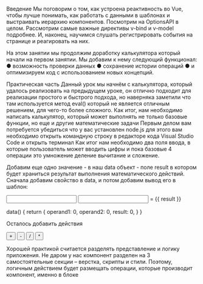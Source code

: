 Введение
Мы поговорим о том, как устроена реактивность во Vue, чтобы лучше понимать, как
работать с данными в шаблонах и выстраивать иерархию компонентов.
Посмотрим на OptionsAPI в целом.
Рассмотрим самые важные директивы v-bind и v-model подробнее. И, наконец,
научимся слушать регистрировать события на странице и реагировать на них.

На этом занятии мы продолжим доработку калькулятора который начали на первом
занятии. Мы добавим к нему следующий функционал:
● возможность проверки данных
● сохранение истории операций
● и оптимизируем код с использованием новых концепций.

Практическая часть
Данный урок мы начнём с калькулятора, который удалось реализовать на
предыдущем уроке, он отлично подходит для реализации простого и быстрого
подхода, но наверняка заметили что там используется метод eval() который не
является отличным решением, для чего-то более сложного. Как итог, нам
необходимо написать калькулятор, который может выполнять не только базовые
функции, но еще и другие математические задачи
Первым делом вам потребуется убедиться что у вас установлен node.js для этого
вам необходимо открыть командную строку в редакторе кода Visual Studio Code и
открыть терминал Как итог нам необходимо два поля ввода, в которые
пользователь может вводить цифры и пока базовые 4 операции это умножение
деление вычитание и сложение.

<template>
    <div>
        <div class="display">
            <input v-model="operand1" />
            <input v-model="operand2" />
        </div>
        <div class="keyboard">
            <button>+</button>
            <button>-</button>
            <button>/</button>
            <button>*</button>
        </div>
    </div>
</template>

<script>
export default {
    name: 'CalcTemp',
    data() {
        return {
            operand1: 0,
            operand2: 0,
        }
    }
}
</script>

Добавим еще одно значение - в наш data объект - поле result в котором будет
храниться результат выполнения математического действий. Сначала добавим
свойство в data, и потом добавим вывод его в шаблон:

<div class="display">
    <input v-model.number="operand1" />
    <input v-model.number="operand2" />
    = {{ result }}
</div>

data() {
    return {
        operand1: 0,
        operand2: 0,
        result: 0,
    }
}

Осталось добавить действия

<div class="keyboard">
    <button @click="result = operand1 + operand2">+</button>
    <button @click="result = operand1 - operand2">-</button>
    <button @click="result = operand1 / operand2">/</button>
    <button @click="result = operand1 * operand2">*</button>
</div>

Хорошей практикой считается разделять представление и логику приложения. Не
даром у нас компонент разделен на 3 самостоятельные секции – верстка, скрипты и
стили. Поэтому, логичным действием будет размещать операции, которые
производит компонент, именно в блоке <script>, а не в шаблоне. Во Vue для этих
нужд есть специальная секция – блок methods. В этом блоке можно описывать
любые функции, которые выполняют бизнес-логику компонента, и которые будут
доступны для вызова внутри нашего шаблона.

<template>
…
    <button @click="add">+</button>
    <button @click="substract">-</button>
    <button @click="divide">/</button>
    <button @click="multiply">*</button>
…
</template>

В скрипте добавляем нужные методы

methods: {
    add() {
        this.result = this.operand1 + this.operand2
    },
    substract() {
        this.result = this.operand1 - this.operand2
    },
    divide() {
        this.result = this.operand1 / this.operand2
    },
    multiply() {
        this.result = this.operand1 * this.operand2
    },
},

Обратите внимание, что мы не ставим круглые скобочки у методов, которые хотим
вызвать при возникновении события. Однако, может возникнуть ситуация, когда
при вызове функции нам необходимо передать в нее какой-нибудь параметр.
Например: в нашем распоряжении находятся не 4 отдельные функции, каждая из
которых представляет свою арифметическую операцию, а лишь одна
функция-агрегатор. Такая функция может принимать в себя только знак
арифметической операции, и на основании этого знака высчитывать результат.
Давайте напишем эту функцию и назовем ее calculate.

calculate(operation = '+') {
    switch (operation) {
        case '+':
            this.add()
            break;
        case '-':
            this.substract()
            break;
        case '*':
            this.multiply()
            break;
        case '/':
            this.divide()
            break;
    }
},

Теперь в нашем шаблоне мы можем использовать лишь одну функцию calculate.
Знак операции мы можем передать совершенно обычным способом. В отличие от
других фреймворков (например, в отличие от React), шаблон во Vue не будет
запускать функцию, в которую передается параметр, до наступления
соответствующего события:

<div class="keyboard">
    <button @click="calculate('+')">+</button>
    <button @click="calculate('-')">-</button>
    <button @click="calculate('/')">/</button>
    <button @click="calculate('*')">*</button>
</div>

Директивы

Как мы уже ранее говорили, при разработке приложения следует разделять логику
и отображение. Именно поэтому мы перенесли работу с высчитыванием результата
из шаблона в отдельные методы. Однако, в то же время, Vue нам предоставляет
специальный расширенный функционал в шаблонах, с помощью которого мы
можем управлять нашей версткой “прямо на месте”. Делается это с помощью так
называемых директив.
Директивы - это специальные атрибуты у элементов в шаблоне, которые управляют
отображением этих самых элементов, или наделяют их какой-то логикой. Мы уже
встречались с некоторыми директивами, например v-model. Все директивы
начинаются с префикса ‘v-’, благодаря которыми их нельзя спутать с обычными
атрибутами.
Директивы работают на основании данных компонента. То есть, они принимают в
себя какое-то JavaScript выражение (например данные из блока data) и на
основании этих данных выполняют какую-то работу с элементами шаблона.
Главным удобством при работе с директивами является их реактивность: если
данные, которые передаются в директиву обновятся, то и шаблон обновит свое
отображение.
Есть целый набор директив, работающих “из коробки” и являющихся частью API
Vue, давайте рассмотрим некоторые, самые часто используемые из них.

Директивы условного рендеринга.

Наиболее частой проблемой при создании шаблона является условный рендеринг
элементов. В зависимости от значения тех или иных данных мы хотим либо
отобразить какой-то элемент, либо скрыть его.
Например, вернемся к нашему калькулятору. Мы знаем, что в JavaScript - язык
особенный, он позволяет пользователю без проблем делить на 0. Результатом такой
операции будет специальное числовое значение - Infinity. Однако, обычно
калькуляторы показывают в таком случае ошибку. Мы тоже хотим себе такой
функционал - если произошло какое-то нехорошие действие, то показать
пользователю соответствующее сообщение. Но, если ошибки нет, то и сообщение не
стоит показывать. Как это можно сделать?
Для начала, давайте заведем себе в блоке data новое свойство - error. Именно в нем
мы будем хранить текст ошибки, и именно на основании этого свойства мы будем
принимать решение - показывать пользователю сообщение с ошибкой или нет.

data() {
    return {
        operand1: 0,
        operand2: 0,
        result: 0,
        error: '',
    }
},

Теперь, в методе деления, при делении на 0, давайте будем заполнять это свойство
соответствующим сообщением:

divide() {
    const { operand1, operand2 } = this
    if (operand2 === 0) {
        this.error = 'Делить на 0 нельзя!'
    } else {
        this.result = operand1 / operand2
    }
},

Также не стоит забывать об обнулении ошибки. Лучше всего это сделать перед
началом операции. Сделаем это перед блоком switch в методе calculate:

calculate(operation = '+') {
    this.error = ''
    switch (operation) {
        . . .

Теперь осталось лишь показывать ошибку в шаблоне, лишь в том случае, если она
не пустая. На помощь нам придут директивы условного рендеринга - v-if и v-show.

<div v-show="error">Ошибка! {{ error }}</div>

Директива v-if очень похожа на одноименный операнд в JavaScript (да и в любом
другом языке программирования). Если условие выполнено, то выполняем
(рендерим) блок, который идет следом за условием. Также, как и в языках
программирования, логику условия можно расширить, с помощью директив v-else,
а также v-else-if.
Давайте представим такую ситуацию. Продакт менеджер нашего калькулятора
провел исследование и выяснил, что в зависимости от результата выражения, нам
просто необходимо показать пользователю определенные сообщения, а именно:
● Если результат выражения менее 0, сообщение “Получилось отрицательное
число”
● Если результат выражения лежит в пределах от 0 до 100, сообщение
“Результат в первой сотне”
● Если результат больше 100, вывести “Получилось слишком большое число”
Как с помощью изученных директив v-if/v-else-if/v-else можно удовлетворить
требованию продукта и вывести эти сообщения? Очень просто:

<div class="strange-message">
    <template v-if="result < 0">Получилось отрицательное число</template>
    <template v-else-if="result < 100">Результат в первой сотне</template>
    <template v-else>Получилось слишком большое число</template>
</div>

Здесь важно отметить, что если мы используем эти дополнительные директивы, то
обязаны использовать их строго в представленном выше порядке. Директива v-if
должна быть первой в списке (мы же не можем поставить “иначе” не задав
начальное условие, верно?), а директива v-else должна заканчивать перечисление
условий. Между v-if и v-else могут располагаться только v-else-if директории.

Отрисовка списков

С этой частью мы уже знакомы, так что тут можно смело переводить код с
использованием v-for

<div class="keyboard">
    <button v-for="operand in operands" v-bind:key="operand" @click="calculate(operand)">
    {{ operand }}
    </button>
</div>

return {
    operand1: 0,
    operand2: 0,
    result: 0,
    error: '',
    operands: ['+', '-', '/', '*'],
}

Привязка значений атрибутов

Ранее мы уже встретились с директивой v-bind, то давайте рассмотрим различные
вариации ее применения.

<button v-for="operand in operands"
    v-bind:key="operand"
    v-bind:title="operand"
    @click="calculate(operand)">
    {{ operand }}
</button>

Теперь, если мы откроем инспектор элементов и найдем в нем наши кнопки, то
увидим у них атрибут title со своими операндами:

Теперь, если навести курсором мышки на кнопку, у нее появится тултип с оператор.
Как и со всеми остальными директивами, привязка обладает свойствами
реактивности, то есть, при изменении данных, передаваемых в директиву v-bind,
шаблон будет перерендерен. Давайте продемонстрируем эту особенность: на
основании наличия данных в полях для ввода мы будем делать кнопки активными
или задизейбленными. Если хотя бы одно из полей для ввода будет пустым,
пользователь не сможет нажать кнопку для выполнения арифметической операции.

<button v-for="operand in operands"
    v-bind:key="operand"
    v-bind:title="operand"
    v-bind:disabled="!operand1 || !operand2"
    @click="calculate(operand)">
    {{ operand }}
</button>

Теперь, если нам не хватает данных для выполнения операции, кнопка будет
становиться задизейбленной.
Мы уже с вами не раз упоминали такой термин, как реактивность. Давайте
попробуем разобраться разобраться, что же это такое?

Реактивность во Vue

Если не вдаваться в техническое определение, то понятие реактивности
объединяет в себя процесс изменения состояние объекта, с последующим
изменением состояний всех зависимых от него сущностей. Среди зависимых
сущностей могут быть как объекты, которые используются в качестве параметров
другими компонентами, директивами (наподобие директив v-if/v-show/v-bind и
прочих), так и целые блоки шаблона, которые рендерятся на основании значения
исходного объекта.
Понятная сходу реализация реактивности во фреймворке - одна из его важных
особенностей которая позволяет быстро начать его использовать.
Мы говорим о реактивности как о двусторонней связи того, что отображается на
странице, и данных, которые описываются в JS коде - эту часть часто называют
моделью данных.
Модели представляют собой простые JavaScript-объекты. По мере их изменения,
обновляется и представление данных, благодаря чему управление состоянием
приложения становится простым и очевидным. Верно и обратное - изменение
значений в полях ввода, клики по кнопкам и прочие события вызывают методы из
компонента, которые в свою очередь изменяют значение модели, то есть самих
данных.

Однако, при работе с реактивностью, стоит внимательно следить за обновлением
данных в модели данных. Когда мы работаем с примитивными типами данных,
такими как строка, число или логическое значение - проблем никаких нет. Однако,
когда мы начинаем работать с объектами, необходимо помнить, что Vue
отслеживает лишь изменения тех свойств, которые были в объекте изначально.
Если в процессе жизни приложения в объект с данными добавляются новые
свойства, реактивность не сработает.
Рассмотрим данную особенность на примере. Предположим, что продукт менеджер
нашего калькулятора придумал функционал, который необходимо реализовать, а
именно - сохранение ранее проведенных операций. Давайте сделаем это.
Первым делом необходимо завести место, где мы будем хранить логи:

data() {
    return {
        operand1: 0,
        operand2: 0,
        result: 0,
        error: '',
        operands: ['+', '-', '/', '*'],
        logs: {}, // здесь будем хранить наши логи
    }
},

В качестве ключа объекта logs будет выступать время, в которое была сделана
операция, в качестве значения - выражение и результат. Заполним этот объект в
методе calculate:

calculate(operation = '+') {
    this.error = ''
    switch (operation) {
        . . .
    }
    this.logs[Date.now()] = `${this.operand1}${operation}${this.operand2}=${this.result}`

Осталось только вывести наши логи. Сделаем это с помощью уже знакомой нам
директивы v-for, которая отлично умеет работать с объектами:

<div class="logs">
    <div v-for="(log, id) in logs" v-bind:key="id">{{ log }}</div>
</div>

В id будет храниться ключ объекта, то есть время, в которое была сделана
операция. Время хранится в миллисекундах, поэтому можно принять за истину, что
ключи у нас будут уникальными. Раз ключи уникальные, то воспользуемся ими,
чтобы заполнить атрибут key.
Если мы сейчас запустим наше приложение и начнем нажимать на кнопки
операций, то мы увидим, что никакие логи у нас не показываются. И не будут
показываться до тех пор, пока у нас не изменится результат нашего выражения (то
есть не будет перерендерен шаблон). Это как раз и происходит вследствие того, что
мы добавляем свойства, которых ранее не было в объекте logs. Добавление новых
свойств Vue не видит, и не пытается перерендерить шаблон, хотя он и зависит от
этих данных. Однако, способ способ заставить реактивность запуститься все же
есть.

Vue.set

Метод Vue.set -позволяет сообщить внутренней системе фреймворка что мы хотим
добавить или заменить какие-то и свойства существующего объекта или массива.
Метод vue.set() используется для добавления новых свойств в реактивный объект
Vue.js. Объекты, которые были объявлены с помощью data() становятся
реактивными, то есть, когда свойства этих объектов изменяются, Vue.js
автоматически обновляет соответствующие элементы в DOM. Однако, если вы
попытаетесь добавить новое свойство в объект Vue.js, которое не было определено
изначально в data(), Vue.js не будет знать об этом свойстве и не сможет
автоматически отслеживать его изменения.
Записывается синтаксис так - Vue.set(object, propertyName, value). Метод можно
вызвать на глобальном экземпляре -

import Vue from 'vue'
...
Vue.set(object, propertyName, value)

или так - внутри методов компонента

this.$set(object, propertyName, value)

Давайте применим данный способ для обновления наших логов:

    switch (operation) {
        . . .
    }
    const key = Date.now()
    const value = `${this.operand1}${operation}${this.operand2}=${this.result}`
    Vue.set(this.logs, key, value)

Не хватает только подключения экземпляра vue

<script>
import Vue from 'vue'

Теперь, если мы запустим наше приложение, то на каждую операцию у нас будет
появляться запись в логе, даже, если результат операции не поменяется! Данным
методом мы еще не раз будем пользоваться

Что дальше?

Мы уже сделали много полезного функционала в нашем калькуляторе. Но можем
сделать еще больше. Давайте представим ситуацию: аналитики провели опросы
среди пользователей и выяснили, что помимо операций над простыми числами,
необходимо проводить операции над числами в последовательности Фибоначчи.
Вроде бы сделать не сложно: при каждом вызове метода calculate вычислять от
операндов значения и выводить результат. Давайте сделаем это. Первым делом
напишем метод, который будет вычислять число в последовательности Фибоначчи:

fib(n) {
    return n <= 1 ? n : this.fib(n - 1) + this.fib(n - 2);
},

Теперь надо вычислять результат от вычисленных значений. Сохранять его будем в
новую переменную fibResult.

add () {
    this.result = this.operand1 + this.operand2
    this.fibResult = this.fib(this.operand1) +
    this.fib(this.operand2)
},
substract () {
    this.result = this.operand1 - this.operand2
    this.fibResult = this.fib(this.operand1) -
    this.fib(this.operand2)
},
// и так далее

Выведем в шаблон:
Наша программа работает и работает правильно. Однако, выглядит немного
громоздко, да и при тестировании мы можем заметить, что при изменении лишь
одного операнда, у нас заново пересчитываются наши значения
последовательности Фибоначчи. Учитывая, что эта операция не самая быстрая в
плане производительности, мы теряем много времени. Было бы здорово, если бы
мы могли высчитывать значения лишь тогда, когда у нас меняются входные
параметры функции. Если изменяется только операнд 1, то не пересчитывать
значение операнда 2 и наоборот. Во Vue у нас есть такая возможность.

Вычисляемые свойства - computed

Вычисляемые свойства - специальные методы во Vue, которые обязаны возвращать
результат. Также, в отличие от обычных методов, такие функции будут выполняться
лишь один раз, после чего они кэшируют результат и при последующих обращениях
отдают уже готовое значение (особенно удобно это при долгих вычислениях, как,
например, в нашем случае с числами Фибоначчи). Если при выполнении
используются реактивные данные, и эти данные были изменены, тогда произойдет
перерасчет значения. Давайте применим данную практику к нашему функционалу.
Вычисляемые свойства описываются в специальной секции - computed.

computed: {
    fibb1() {
        return this.fib(this.operand1)
    },
    fibb2() {
        return this.fib(this.operand2)
    },
},

Используем новые данные в наших операциях. К вычисляем свойствам обращаются
именно как к свойствам, а не как к методом, то есть без использования круглых
скобок при вызове:

add () {
    this.result = this.operand1 + this.operand2
    this.fibResult = this.fibb1 + this.fibb2
},
substract () {
    this.result = this.operand1 - this.operand2
    this.fibResult = this.fibb1 - this.fibb2
},

Если мы протестируем наше приложение сейчас, то сможем заметить прирост
скорости, в случаях, когда мы изменяем лишь один из операндов. Это может
означать, что кэширование работает успешно, и у нас не выполняются лишние
операции. Оптимизация прошла успешно, и наш менеджер остался нами доволен!
Поэтому, работу над калькулятором мы завершаем и готовимся к новым
интересным проектам, которые ждут нас в следующих уроках :)

Итоги урока

Мы подробно разобрали установку и запуск Vue CLI, разобрали возможнжости
редактирования и конечно же рассмотрели все созданные элементы, не стоит
бояться большого количества папко или файлов, ведь вам не нужно будет работать
со всеми элементами сразу, плюс стандартный шаблон содержит в себе много
дополнительного кода, который на старте можно смело удалить и тогда Vue CLI
станет для вас самым оптимальным решением и уже использовать стандартное
подключение через CDN точно не потребуется. Теперь остается только разбить
проект на блоки и создать все необходимые компоненты, а как это сделать мы
узнаем на следующем уроке

Используемая литература

1. Официальный сайт Vue.js - ссылка
2. Документация Vue CLI - ссылка


